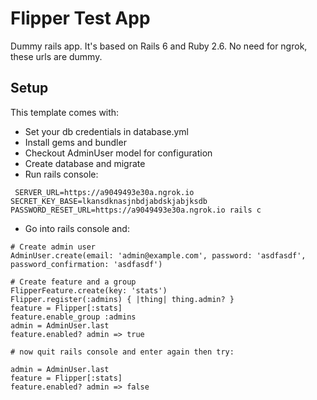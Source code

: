 # Flipper Test App

Dummy rails app. It's based on Rails 6 and Ruby 2.6. No need for ngrok, these urls are dummy.

## Setup

This template comes with:
- Set your db credentials in database.yml
- Install gems and bundler
- Checkout AdminUser model for configuration
- Create database and migrate
- Run rails console:
```
 SERVER_URL=https://a9049493e30a.ngrok.io SECRET_KEY_BASE=lkansdknasjnbdjabdskjabjksdb PASSWORD_RESET_URL=https://a9049493e30a.ngrok.io rails c
```
- Go into rails console and:

```
# Create admin user
AdminUser.create(email: 'admin@example.com', password: 'asdfasdf', password_confirmation: 'asdfasdf')

# Create feature and a group
FlipperFeature.create(key: 'stats')
Flipper.register(:admins) { |thing| thing.admin? }
feature = Flipper[:stats]
feature.enable_group :admins
admin = AdminUser.last
feature.enabled? admin => true

# now quit rails console and enter again then try:

admin = AdminUser.last
feature = Flipper[:stats]
feature.enabled? admin => false
```
